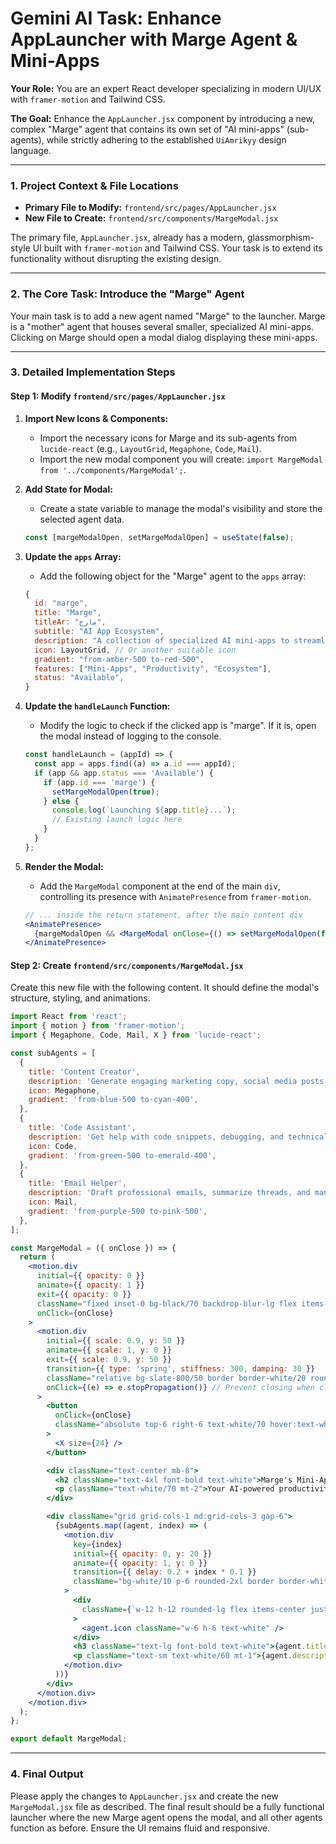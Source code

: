 # Gemini AI Task: Enhance AppLauncher with Marge Agent & Mini-Apps

**Your Role:** You are an expert React developer specializing in modern UI/UX with `framer-motion` and Tailwind CSS.

**The Goal:** Enhance the `AppLauncher.jsx` component by introducing a new, complex "Marge" agent that contains its own set of "AI mini-apps" (sub-agents), while strictly adhering to the established `UiAmrikyy` design language.

---

### 1. Project Context & File Locations

- **Primary File to Modify:** `frontend/src/pages/AppLauncher.jsx`
- **New File to Create:** `frontend/src/components/MargeModal.jsx`

The primary file, `AppLauncher.jsx`, already has a modern, glassmorphism-style UI built with `framer-motion` and Tailwind CSS. Your task is to extend its functionality without disrupting the existing design.

---

### 2. The Core Task: Introduce the "Marge" Agent

Your main task is to add a new agent named "Marge" to the launcher. Marge is a "mother" agent that houses several smaller, specialized AI mini-apps. Clicking on Marge should open a modal dialog displaying these mini-apps.

---

### 3. Detailed Implementation Steps

#### Step 1: Modify `frontend/src/pages/AppLauncher.jsx`

1.  **Import New Icons & Components:**
    - Import the necessary icons for Marge and its sub-agents from `lucide-react` (e.g., `LayoutGrid`, `Megaphone`, `Code`, `Mail`).
    - Import the new modal component you will create: `import MargeModal from '../components/MargeModal';`.

2.  **Add State for Modal:**
    - Create a state variable to manage the modal's visibility and store the selected agent data.

    ```javascript
    const [margeModalOpen, setMargeModalOpen] = useState(false);
    ```

3.  **Update the `apps` Array:**
    - Add the following object for the "Marge" agent to the `apps` array:

    ```javascript
    {
      id: "marge",
      title: "Marge",
      titleAr: "مارج",
      subtitle: "AI App Ecosystem",
      description: "A collection of specialized AI mini-apps to streamline your workflow and boost productivity.",
      icon: LayoutGrid, // Or another suitable icon
      gradient: "from-amber-500 to-red-500",
      features: ["Mini-Apps", "Productivity", "Ecosystem"],
      status: "Available",
    }
    ```

4.  **Update the `handleLaunch` Function:**
    - Modify the logic to check if the clicked app is "marge". If it is, open the modal instead of logging to the console.

    ```javascript
    const handleLaunch = (appId) => {
      const app = apps.find((a) => a.id === appId);
      if (app && app.status === 'Available') {
        if (app.id === 'marge') {
          setMargeModalOpen(true);
        } else {
          console.log(`Launching ${app.title}...`);
          // Existing launch logic here
        }
      }
    };
    ```

5.  **Render the Modal:**
    - Add the `MargeModal` component at the end of the main `div`, controlling its presence with `AnimatePresence` from `framer-motion`.
    ```jsx
    // ... inside the return statement, after the main content div
    <AnimatePresence>
      {margeModalOpen && <MargeModal onClose={() => setMargeModalOpen(false)} />}
    </AnimatePresence>
    ```

#### Step 2: Create `frontend/src/components/MargeModal.jsx`

Create this new file with the following content. It should define the modal's structure, styling, and animations.

```jsx
import React from 'react';
import { motion } from 'framer-motion';
import { Megaphone, Code, Mail, X } from 'lucide-react';

const subAgents = [
  {
    title: 'Content Creator',
    description: 'Generate engaging marketing copy, social media posts, and articles.',
    icon: Megaphone,
    gradient: 'from-blue-500 to-cyan-400',
  },
  {
    title: 'Code Assistant',
    description: 'Get help with code snippets, debugging, and technical explanations.',
    icon: Code,
    gradient: 'from-green-500 to-emerald-400',
  },
  {
    title: 'Email Helper',
    description: 'Draft professional emails, summarize threads, and manage your inbox.',
    icon: Mail,
    gradient: 'from-purple-500 to-pink-500',
  },
];

const MargeModal = ({ onClose }) => {
  return (
    <motion.div
      initial={{ opacity: 0 }}
      animate={{ opacity: 1 }}
      exit={{ opacity: 0 }}
      className="fixed inset-0 bg-black/70 backdrop-blur-lg flex items-center justify-center z-50 p-4"
      onClick={onClose}
    >
      <motion.div
        initial={{ scale: 0.9, y: 50 }}
        animate={{ scale: 1, y: 0 }}
        exit={{ scale: 0.9, y: 50 }}
        transition={{ type: 'spring', stiffness: 300, damping: 30 }}
        className="relative bg-slate-800/50 border border-white/20 rounded-3xl w-full max-w-4xl p-8"
        onClick={(e) => e.stopPropagation()} // Prevent closing when clicking inside
      >
        <button
          onClick={onClose}
          className="absolute top-6 right-6 text-white/70 hover:text-white transition-colors"
        >
          <X size={24} />
        </button>

        <div className="text-center mb-8">
          <h2 className="text-4xl font-bold text-white">Marge's Mini-Apps</h2>
          <p className="text-white/70 mt-2">Your AI-powered productivity suite.</p>
        </div>

        <div className="grid grid-cols-1 md:grid-cols-3 gap-6">
          {subAgents.map((agent, index) => (
            <motion.div
              key={index}
              initial={{ opacity: 0, y: 20 }}
              animate={{ opacity: 1, y: 0 }}
              transition={{ delay: 0.2 + index * 0.1 }}
              className="bg-white/10 p-6 rounded-2xl border border-white/20 hover:bg-white/15 transition-all cursor-pointer"
            >
              <div
                className={`w-12 h-12 rounded-lg flex items-center justify-center mb-4 bg-gradient-to-br ${agent.gradient}`}
              >
                <agent.icon className="w-6 h-6 text-white" />
              </div>
              <h3 className="text-lg font-bold text-white">{agent.title}</h3>
              <p className="text-sm text-white/60 mt-1">{agent.description}</p>
            </motion.div>
          ))}
        </div>
      </motion.div>
    </motion.div>
  );
};

export default MargeModal;
```

---

### 4. Final Output

Please apply the changes to `AppLauncher.jsx` and create the new `MargeModal.jsx` file as described. The final result should be a fully functional launcher where the new Marge agent opens the modal, and all other agents function as before. Ensure the UI remains fluid and responsive.
